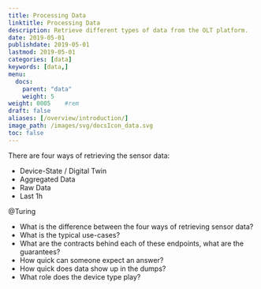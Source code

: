```yaml
---
title: Processing Data
linktitle: Processing Data
description: Retrieve different types of data from the OLT platform.
date: 2019-05-01
publishdate: 2019-05-01
lastmod: 2019-05-01
categories: [data]
keywords: [data,]
menu:
  docs:
    parent: "data"
    weight: 5
weight: 0005	#rem
draft: false
aliases: [/overview/introduction/]
image_path: /images/svg/docsIcon_data.svg
toc: false
---
```



There are four ways of retrieving the sensor data:

* Device-State / Digital Twin
* Aggregated Data
* Raw Data
* Last 1h

@Turing

* What is the difference between the four ways of retrieving sensor data?
* What is the typical use-cases?
* What are the contracts behind each of these endpoints, what are the guarantees?
* How quick can someone expect an answer?
* How quick does data show up in the dumps?
* What role does the device type play?

